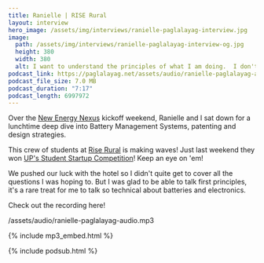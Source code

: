 ```yaml
---
title: Ranielle | RISE Rural
layout: interview
hero_image: /assets/img/interviews/ranielle-paglalayag-interview.jpg
image: 
  path: /assets/img/interviews/ranielle-paglalayag-interview-og.jpg
  height: 380
  width: 380
  alt: I want to understand the principles of what I am doing.  I don't want to stop until I get it!
podcast_link: https://paglalayag.net/assets/audio/ranielle-paglalayag-audio.mp3
podcast_file_size: 7.0 MB
podcast_duration: "7:17"
podcast_length: 6997972
---
```


Over the [New Energy Nexus](https://www.newenergynexus.com/) kickoff weekend, Ranielle and I sat down for a lunchtime deep dive into Battery Management Systems, patenting and design strategies.

This crew of students at [Rise Rural](https://www.facebook.com/riseruralph) is making waves!  Just last weekend they won [UP's Student Startup Competition](https://newsinfo.inquirer.net/1941754/rise-rural-philippines-wins-in-qc-startup-student-competition)! Keep an eye on 'em!

We pushed our luck with the hotel so I didn't quite get to cover all the questions I was hoping to.  But I was glad to be able to talk first principles, it's a rare treat for me to talk so technical about batteries and electronics.

Check out the recording here!

/assets/audio/ranielle-paglalayag-audio.mp3

{% include mp3_embed.html %}

{% include podsub.html %}